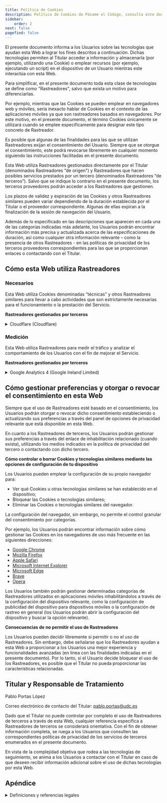 ```yaml
---
title: Política de Cookies
description: Política de Cookies de Pásame el Código, consulta este documento para entender las tecnologías que usamos para acceder a tu información y almacenarla.
sidebar:
    order: 2
next: false
pagefind: false
---
```


El presente documento informa a los Usuarios sobre las tecnologías que ayudan esta Web a lograr los fines descritos a continuación. Dichas tecnologías permiten al Titular acceder a información y almacenarla (por ejemplo, utilizando una Cookie) o emplear recursos (por ejemplo, ejecutando un script) en el dispositivo de un Usuario mientras este interactúa con esta Web.

Para simplificar, en el presente documento toda esta clase de tecnologías se define como "Rastreadores", salvo que exista un motivo para diferenciarlas.

Por ejemplo, mientras que las Cookies se pueden emplear en navegadores web y móviles, sería inexacto hablar de Cookies en el contexto de las aplicaciones móviles ya que son rastreadores basados en navegadores. Por este motivo, en el presente documento, el término Cookies únicamente se utilizará cuando se emplee específicamente para designar este tipo concreto de Rastreador.

Es posible que algunas de las finalidades para las que se utilizan Rastreadores exijan el consentimiento del Usuario. Siempre que se otorgue el consentimiento, este podrá revocarse libremente en cualquier momento siguiendo las instrucciones facilitadas en el presente documento.

Esta Web utiliza Rastreadores gestionados directamente por el Titular (denominados Rastreadores “de origen") y Rastreadores que hacen posibles servicios prestados por un tercero (denominados Rastreadores “de terceros”). Salvo que se indique lo contrario en el presente documento, los terceros proveedores podrán acceder a los Rastreadores que gestionen.

Los plazos de validez y expiración de las Cookies y otros Rastreadores similares pueden variar dependiendo de la duración establecida por el Titular o el proveedor correspondiente. Algunas de ellas expiran a la finalización de la sesión de navegación del Usuario.

Además de lo especificado en las descripciones que aparecen en cada una de las categorías indicadas más adelante, los Usuarios podrán encontrar información más precisa y actualizada acerca de las especificaciones de duración, así como cualquier otra información relevante – como la presencia de otros Rastreadores - en las políticas de privacidad de los terceros proveedores correspondientes para las que se proporcionan enlaces o contactando con el Titular.

## Cómo esta Web utiliza Rastreadores

### Necesarios

Esta Web utiliza Cookies denominadas “técnicas” y otros Rastreadores similares para llevar a cabo actividades que son estrictamente necesarias para el funcionamiento o la prestación del Servicio.

**Rastreadores gestionados por terceros**

<details>
<summary>Cloudflare (Cloudflare)</summary>

Cloudflare es un servicio de optimización y distribución de tráfico prestado por Cloudflare Inc. La modalidad de integración de Cloudflare prevé que filtre todo el tráfico de esta Web, esto es, las comunicaciones entre esta Web y el navegador del Usuario, permitiendo no obstante la recogida de datos estadísticos sobre esta Web.

Datos Personales tratados: distintas clases de Datos, según se especifica en la Política de Privacidad del servicio y Rastreadores.

Lugar de tratamiento: EE.UU. – [Política de Privacidad](https://www.cloudflare.com/privacypolicy/)

Duración del almacenamiento:

- `_cfuvid`: indefinida
- `cf_clearance`: 30 minutos

</details>

### Medición

Esta Web utiliza Rastreadores para medir el tráfico y analizar el comportamiento de los Usuarios con el fin de mejorar el Servicio.

**Rastreadores gestionados por terceros**

<details>
<summary>Google Analytics 4 (Google Ireland Limited)</summary>

Google Analytics 4 es un servicio de análisis web prestado por Google Ireland Limited (“Google”). Google utiliza los Datos recogidos para rastrear y examinar el uso de esta Web, para preparar informes de sus actividades y compartirlos con otros servicios de Google. Google puede utilizar los Datos recogidos para contextualizar y personalizar los anuncios de su propia red de publicidad. En Google Analytics 4, las direcciones IP se usan en el momento de la recogida y luego se descartan antes de que los Datos se registren en cualquier centro de datos o servidor. Los Usuarios pueden obtener más información consultando [la documentación oficial de Google](https://support.google.com/analytics/answer/12017362?hl=es&ref_topic=2919631).

Para entender el uso de Datos por parte de Google, consulta su [política para socios](https://policies.google.com/technologies/partner-sites) y su [página de datos empresariales](https://business.safety.google/privacy/).

Datos Personales tratados: cantidad de Usuarios, Datos de uso, estadísticas de sesión y Rastreadores.

Lugar de tratamiento: Irlanda – [Política de privacidad](https://business.safety.google/privacy/) – [Opt Out.](https://tools.google.com/dlpage/gaoptout?hl=es)

Duración del almacenamiento:

- ``_ga``: 2 años
- ``_ga_*``: 2 años

</details>

## Cómo gestionar preferencias y otorgar o revocar el consentimiento en esta Web

Siempre que el uso de Rastreadores esté basado en el consentimiento, los Usuarios podrán otorgar o revocar dicho consentimiento estableciendo o actualizando sus preferencias a través del panel de opciones de privacidad relevante que está disponible en esta Web.

En cuanto a los Rastreadores de terceros, los Usuarios podrán gestionar sus preferencias a través del enlace de inhabilitación relacionado (cuando exista), utilizando los medios indicados en la política de privacidad del tercero o contactando con dicho tercero.

**Cómo controlar o borrar Cookies y tecnologías similares mediante las opciones de configuración de tu dispositivo**

Los Usuarios pueden emplear la configuración de su propio navegador para:

- Ver qué Cookies u otras tecnologías similares se han establecido en el dispositivo;
- Bloquear las Cookies o tecnologías similares;
- Eliminar las Cookies o tecnologías similares del navegador.

La configuración del navegador, sin embargo, no permite el control granular del consentimiento por categorías.

Por ejemplo, los Usuarios podrán encontrar información sobre cómo gestionar las Cookies en los navegadores de uso más frecuente en las siguientes direcciones:

- [Google Chrome](https://support.google.com/chrome/answer/95647?hl=es&p=cpn_cookies)
- [Mozilla Firefox](https://support.mozilla.org/es/kb/habilitar-y-deshabilitar-cookies-que-los-sitios-we)
- [Apple Safari](https://support.apple.com/es-es/guide/safari/manage-cookies-and-website-data-sfri11471/)
- [Microsoft Internet Explorer](http://windows.microsoft.com/es-es/windows-vista/block-or-allow-cookies)
- [Microsoft Edge](https://support.microsoft.com/es-es/help/4027947)
- [Brave](https://support.brave.com/hc/articles/360022806212-How-do-I-use-Shields-while-browsing)
- [Opera](https://help.opera.com/latest/web-preferences/#cookies)

Los Usuarios también podrán gestionar determinadas categorías de Rastreadores utilizados en aplicaciones móviles inhabilitándolos a través de la configuración del dispositivo relevante, como la configuración de publicidad del dispositivo para dispositivos móviles o la configuración de rastreo en general (los Usuarios podrán abrir la configuración del dispositivo y buscar la opción relevante).

**Consecuencias de no permitir el uso de Rastreadores**

Los Usuarios pueden decidir libremente si permitir o no el uso de Rastreadores. Sin embargo, debe señalarse que los Rastreadores ayudan a esta Web a proporcionar a los Usuarios una mejor experiencia y funcionalidades avanzadas (en línea con las finalidades indicadas en el presente documento). Por lo tanto, si el Usuario decide bloquear el uso de los Rastreadores, es posible que el Titular no pueda proporcionar las características relacionadas.

## Titular y Responsable de Tratamiento

Pablo Portas López

Correo electrónico de contacto del Titular: pablo.portas@udc.es

Dado que el Titular no puede controlar por completo el uso de Rastreadores de terceros a través de esta Web, cualquier referencia específica a Rastreadores de terceros se considerará orientativa. Con el fin de obtener información completa, se ruega a los Usuarios que consulten las correspondientes políticas de privacidad de los servicios de terceros enumerados en el presente documento.

En vista de la complejidad objetiva que rodea a las tecnologías de seguimiento, se anima a los Usuarios a contactar con el Titular en caso de que deseen recibir información adicional sobre el uso de dichas tecnologías por esta Web.

## Apéndice

<details>
<summary>Definiciones y referencias legales</summary>

**Datos Personales (o Datos)**

Constituye un dato personal cualquier información que, directa, indirectamente o en relación con otra información – incluyendo un número de identificación personal – permita identificar a una persona física.

**Datos de Uso**

Las informaciones recogidas de forma automática por esta Web (o por servicios de terceros utilizados por esta Web), podrán incluir: las direcciones IP o nombres de dominio de los ordenadores utilizados por el Usuario que se conecte a esta Web, las direcciones URI (Uniform Resource Identifier), la hora de la solicitud, el método utilizado para realizar la solicitud al servidor, las dimensiones del archivo obtenido en respuesta, el código numérico indicando el estado de la respuesta del servidor (resultado satisfactorio, error, etc.), el país de origen, las características del navegador y del sistema operativo utilizados por el visitante, las diversas coordenadas temporales de la visita (por ejemplo, el tiempo de permanencia en cada una de las páginas) y los detalles relativos al itinerario seguido dentro de la Web, con especial referencia a la secuencia de páginas consultadas, a los parámetros relativos al sistema operativo y al entorno informático del Usuario.

**Usuario**

El individuo que utilice esta Web, quien, a menos que se indique lo contrario deberá coincidir con el Interesado.

**Interesado**

La persona física a la que se refieren los Datos Personales.

**Encargado del Tratamiento (o Encargado)**

La persona física o jurídica, administración pública, agencia o cualquier otra institución, que procese los Datos Personales en nombre del Responsable del Tratamiento, descrita en la presente política de privacidad.

**Responsable del Tratamiento (o Titular)**

La persona física o jurídica, administración pública, agencia o cualquier otra institución, que actuando en solitario o conjuntamente con otras, determine las finalidades y las medidas del tratamiento de los Datos Personales, incluyendo las medidas de seguridad relativas al funcionamiento y al uso de esta Web. A menos que se especifique lo contrario, el Responsable del Tratamiento es el Titular de esta Web.

**Esta Web**

El medio a través del cual se han recogido y tratado los Datos Personales del Usuario.

**Servicio**

El servicio proporcionado por esta Web, tal y como se describe en las definiciones y referencias legales (en caso de estar disponibles) y en esta página o aplicación.

**Unión Europea (o UE)**

A menos que se indique lo contrario, todas las referencias hechas a la Unión Europea en el presente documento incluyen todos los actuales Estados miembros de la Unión Europea y del Espacio Económico Europeo.

**Cookie**

Las Cookies son Rastreadores que consisten en pequeñas cantidades de datos almacenados en el navegador del Usuario.

**Rastreador**

Rastreador designa cualquier tecnología - p.ej. Cookies, identificadores únicos, balizas web, scripts incrustados, etiquetas de entidad y creación de huella digital - que permite rastrear a los Usuarios, por ejemplo, accediendo a información o almacenándola en el dispositivo del Usuario.

**Información legal**

Esta política de privacidad se refiere sólo a esta Web, a menos que se indique lo contrario en el presente documento.

</details>
